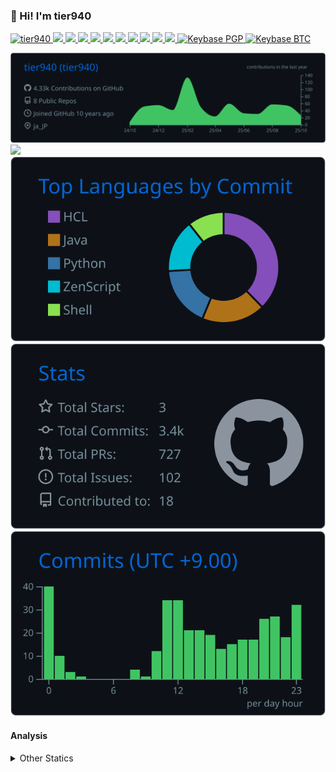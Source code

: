 ### 👋 Hi! I'm tier940

<p align="left"> 
  <a href="https://github.com/tier940/tier940/">
    <img src="https://komarev.com/ghpvc/?username=tier940" alt="tier940" />
  </a>
  <a href="http://twitter.com/tier940">
    <img height="20" src="https://img.shields.io/twitter/follow/tier940?label=Twitter&logo=twitter&style=flat" />
  </a>
  <a href="https://github.com/tier940">
    <img height="20" src="https://img.shields.io/github/followers/tier940?label=follow&logo=github&style=flat" />
  </a>
  <a href="https://www.reddit.com/user/tier940">
    <img height="20" src="https://img.shields.io/reddit/user-karma/combined/tier940?label=Reddit&logo=reddit&style=flat" />
  </a>
  <a href="https://stackoverflow.com/users/17317833/tier940">
    <img height="20" src="https://img.shields.io/stackexchange/stackoverflow/r/17317833?label=StackOverflow&logo=stack-overflow&style=flat" />
  </a>
  <a href="https://zenn.dev/tier940">
    <img height="20" src="https://zenn.badge.nikaera.com/s/tier940/likes" />
  </a>
  <a href="https://zenn.dev/tier940">
    <img height="20" src="https://zenn.badge.nikaera.com/s/tier940/followers" />
  </a>
  <a href="https://zenn.dev/tier940">
    <img height="20" src="https://zenn.badge.nikaera.com/s/tier940/articles" />
  </a>
  <a href="http://qiita.com/tier940">
    <img height="20" src="https://qiita-badge.apiapi.app/s/tier940/posts.svg" />
  </a>
  <a href="http://qiita.com/tier940">
    <img height="20" src="https://qiita-badge.apiapi.app/s/tier940/contributions.svg" />
  </a>
  <a href="https://github.com/tier940/tier940/">
    <img height="20" src="https://github.com/tier940/tier940/actions/workflows/main.yml/badge.svg" />
  </a>
  <a href="https://keybase.io/tier940">
    <img alt="Keybase PGP" src="https://img.shields.io/keybase/pgp/tier940">
  </a>
  <a href="https://keybase.io/tier940">
    <img alt="Keybase BTC" src="https://img.shields.io/keybase/btc/tier940">
  </a>
</p>

[![](https://raw.githubusercontent.com/tier940/tier940/main/profile-summary-card-output/github_dark/0-profile-details.svg)](https://github.com/vn7n24fzkq/github-profile-summary-cards)
[![](https://raw.githubusercontent.com/tier940/tier940/main/profile-summary-card-output/github_dark/1-repos-per-language.svg)](https://github.com/vn7n24fzkq/github-profile-summary-cards) [![](https://raw.githubusercontent.com/tier940/tier940/main/profile-summary-card-output/github_dark/2-most-commit-language.svg)](https://github.com/vn7n24fzkq/github-profile-summary-cards)
[![](https://raw.githubusercontent.com/tier940/tier940/main/profile-summary-card-output/github_dark/3-stats.svg)](https://github.com/vn7n24fzkq/github-profile-summary-cards) [![](https://raw.githubusercontent.com/tier940/tier940/main/profile-summary-card-output/github_dark/4-productive-time.svg)](https://github.com/vn7n24fzkq/github-profile-summary-cards)


#### Analysis
<!-- <img height="150" src="https://github.com/tier940/tier940/blob/master/images/stat.svg" alt="Alternative Text"/> -->

<details>
  <summary>Other Statics</summary>
  <!--START_SECTION:waka-->
![Code Time](http://img.shields.io/badge/Code%20Time-6%2C603%20hrs%2013%20mins-blue)

**🐱 My GitHub Data** 

> 📦 86.9 kB Used in GitHub's Storage 
 > 
> 💼 Opted to Hire
 > 
> 📜 14 Public Repositories 
 > 
> 🔑 9 Private Repositories 
 > 
**I'm an Early 🐤** 

```text
🌞 Morning                2725 commits        ████░░░░░░░░░░░░░░░░░░░░░   17.06 % 
🌆 Daytime                5802 commits        █████████░░░░░░░░░░░░░░░░   36.33 % 
🌃 Evening                5723 commits        █████████░░░░░░░░░░░░░░░░   35.83 % 
🌙 Night                  1721 commits        ███░░░░░░░░░░░░░░░░░░░░░░   10.78 % 
```
📅 **I'm Most Productive on Saturday** 

```text
Monday                   1687 commits        ███░░░░░░░░░░░░░░░░░░░░░░   10.56 % 
Tuesday                  2483 commits        ████░░░░░░░░░░░░░░░░░░░░░   15.55 % 
Wednesday                1882 commits        ███░░░░░░░░░░░░░░░░░░░░░░   11.78 % 
Thursday                 1623 commits        ███░░░░░░░░░░░░░░░░░░░░░░   10.16 % 
Friday                   2342 commits        ████░░░░░░░░░░░░░░░░░░░░░   14.66 % 
Saturday                 3057 commits        █████░░░░░░░░░░░░░░░░░░░░   19.14 % 
Sunday                   2897 commits        █████░░░░░░░░░░░░░░░░░░░░   18.14 % 
```


📊 **This Week I Spent My Time On** 

```text
🕑︎ Time Zone: Asia/Tokyo

💬 Programming Languages: 
Other                    21 hrs 12 mins      ████████████████████░░░░░   81.47 % 
YAML                     2 hrs 42 mins       ███░░░░░░░░░░░░░░░░░░░░░░   10.43 % 
Markdown                 1 hr 11 mins        █░░░░░░░░░░░░░░░░░░░░░░░░   04.58 % 
Jinja2                   27 mins             ░░░░░░░░░░░░░░░░░░░░░░░░░   01.79 % 
Java                     23 mins             ░░░░░░░░░░░░░░░░░░░░░░░░░   01.48 % 

🔥 Editors: 
Chrome                   22 hrs 15 mins      █████████████████████░░░░   85.54 % 
VS Code                  3 hrs 29 mins       ███░░░░░░░░░░░░░░░░░░░░░░   13.39 % 
IntelliJ IDEA            16 mins             ░░░░░░░░░░░░░░░░░░░░░░░░░   01.06 % 

💻 Operating System: 
Windows                  22 hrs 51 mins      ██████████████████████░░░   87.82 % 
Linux                    3 hrs 10 mins       ███░░░░░░░░░░░░░░░░░░░░░░   12.18 % 
```

**I Mostly Code in Java** 

```text
Java                     10 repos            █████████░░░░░░░░░░░░░░░░   37.04 % 
Shell                    3 repos             ███░░░░░░░░░░░░░░░░░░░░░░   11.11 % 
HCL                      3 repos             ███░░░░░░░░░░░░░░░░░░░░░░   11.11 % 
Python                   2 repos             ██░░░░░░░░░░░░░░░░░░░░░░░   07.41 % 
JavaScript               1 repo              █░░░░░░░░░░░░░░░░░░░░░░░░   03.70 % 
```



**Timeline**

![Lines of Code chart](https://raw.githubusercontent.com/tier940/tier940/main/assets/bar_graph.png)


 Last Updated on 31/10/2025 01:05:56 UTC
<!--END_SECTION:waka-->
</details>
